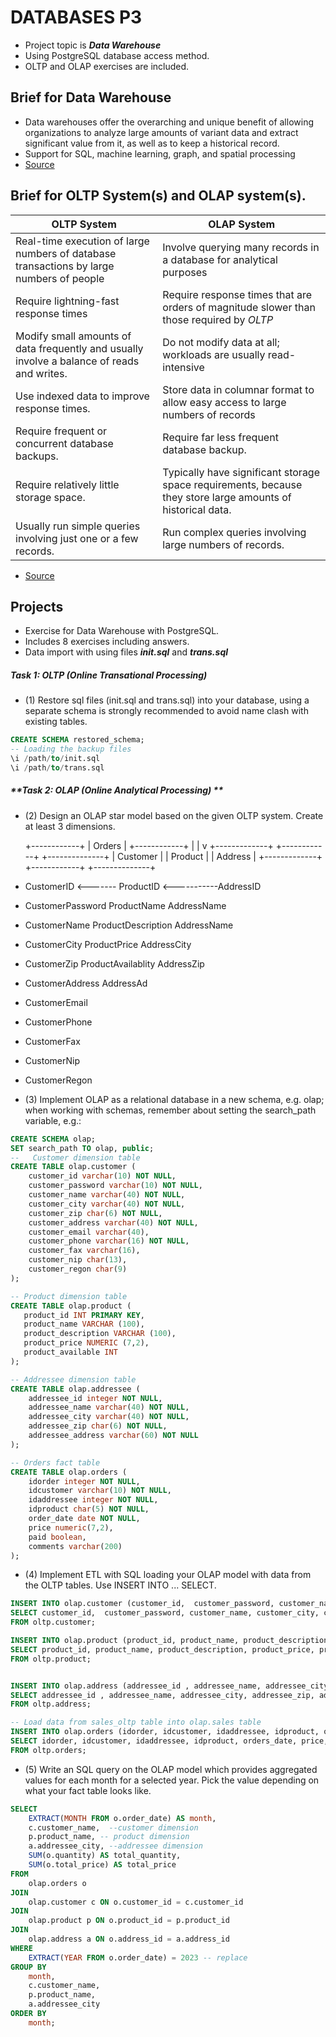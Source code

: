 # DATABASES P3
- Project topic is **_Data Warehouse_** 
- Using  PostgreSQL database access method.
- OLTP and OLAP exercises are included.
## Brief for Data Warehouse
- Data warehouses offer the overarching and unique benefit of allowing organizations to analyze large amounts of variant data and extract significant value from it, as well as to keep a historical record.
- Support for SQL, machine learning, graph, and spatial processing
- [Source](https://www.oracle.com/database/what-is-a-data-warehouse/)

## Brief for OLTP System(s) and OLAP system(s).

| OLTP System | OLAP System |
| --- | --- |
|Real-time execution of large numbers of database transactions by large numbers of people | Involve querying many records in a database for analytical purposes|
| Require lightning-fast response times | Require response times that are orders of magnitude slower than those required by _OLTP_|
| Modify small amounts of data frequently and usually involve a balance of reads and writes. |Do not modify data at all; workloads are usually read-intensive|
| Use indexed data to improve response times. | Store data in columnar format to allow easy access to large numbers of records |
| Require frequent or concurrent database backups. | Require far less frequent database backup. |
| Require relatively little storage space. | Typically have significant storage space requirements, because they store large amounts of historical data. |
|Usually run simple queries involving just one or a few records.|Run complex queries involving large numbers of records. |

- [Source](https://www.oracle.com/database/what-is-oltp/)

## Projects 
- Exercise for Data Warehouse with PostgreSQL. 
- Includes 8 exercises including answers.
- Data import with using files **_init.sql_** and **_trans.sql_**

##### **Task 1: OLTP (Online Transational Processing)**
- (1) Restore sql files (init.sql and trans.sql) into your database, using a separate schema is strongly recommended to avoid name clash with existing tables.
```SQL
CREATE SCHEMA restored_schema;
-- Loading the backup files
\i /path/to/init.sql
\i /path/to/trans.sql
```
##### **Task 2: OLAP (Online Analytical Processing) **
- (2) Design an OLAP star model based on the given OLTP system. Create at least 3 dimensions.
  
    +------------+
    |   Orders   |
    +------------+
        |
        |
        v
+-------------+    +------------+      +--------------+
|  Customer   |    |    Product |      |      Address |
+-------------+    +------------+      +--------------+
- CustomerID  <------- ProductID <-----------AddressID
- CustomerPassword     ProductName           AddressName
- CustomerName         ProductDescription    AddressName
- CustomerCity         ProductPrice          AddressCity   
- CustomerZip          ProductAvailablity    AddressZip   
- CustomerAddress                            AddressAd   
- CustomerEmail
- CustomerPhone
- CustomerFax
- CustomerNip
- CustomerRegon

- (3) Implement OLAP as a relational database in a new schema, e.g. olap; when working with schemas, remember about setting the search_path variable, e.g.:

```SQL
CREATE SCHEMA olap;
SET search_path TO olap, public;
--   Customer dimension table
CREATE TABLE olap.customer (
    customer_id varchar(10) NOT NULL,
    customer_password varchar(10) NOT NULL,
    customer_name varchar(40) NOT NULL,
    customer_city varchar(40) NOT NULL,
    customer_zip char(6) NOT NULL,
    customer_address varchar(40) NOT NULL,
    customer_email varchar(40),
    customer_phone varchar(16) NOT NULL,
    customer_fax varchar(16),
    customer_nip char(13),
    customer_regon char(9)
);

-- Product dimension table
CREATE TABLE olap.product (
   product_id INT PRIMARY KEY,
   product_name VARCHAR (100),
   product_description VARCHAR (100),
   product_price NUMERIC (7,2),
   product_available INT 
);

-- Addressee dimension table
CREATE TABLE olap.addressee (
    addressee_id integer NOT NULL,
    addressee_name varchar(40) NOT NULL,
    addressee_city varchar(40) NOT NULL,
    addressee_zip char(6) NOT NULL,
    addressee_address varchar(60) NOT NULL
);

-- Orders fact table
CREATE TABLE olap.orders (
    idorder integer NOT NULL,
    idcustomer varchar(10) NOT NULL,
    idaddressee integer NOT NULL,
    idproduct char(5) NOT NULL,
    order_date date NOT NULL,
    price numeric(7,2),
    paid boolean,
    comments varchar(200)
);
```

- (4) Implement ETL with SQL loading your OLAP model with data from the OLTP tables. Use INSERT INTO ... SELECT.
```SQL
INSERT INTO olap.customer (customer_id,  customer_password, customer_name, customer_city, customer_zip,customer_address, customer_email, customer_phone,customer_fax, customer_nip, customer_regon)
SELECT customer_id,  customer_password, customer_name, customer_city, customer_zip,customer_address, customer_email, customer_phone,customer_fax, customer_nip, customer_regon
FROM oltp.customer;

INSERT INTO olap.product (product_id, product_name, product_description, product_price, product_available)
SELECT product_id, product_name, product_description, product_price, product_available
FROM oltp.product;


INSERT INTO olap.address (addressee_id , addressee_name, addressee_city, addressee_zip, addressee_address )
SELECT addressee_id , addressee_name, addressee_city, addressee_zip, addressee_address
FROM oltp.address;

-- Load data from sales_oltp table into olap.sales table
INSERT INTO olap.orders (idorder, idcustomer, idaddressee, idproduct, orders_date, price, paid, comments)
SELECT idorder, idcustomer, idaddressee, idproduct, orders_date, price, paid, comments
FROM oltp.orders;
```
- (5) Write an SQL query on the OLAP model which provides aggregated values for each month for a selected year. Pick the value depending on what your fact table looks like.
```SQL
SELECT
    EXTRACT(MONTH FROM o.order_date) AS month,
    c.customer_name,  --customer dimension 
    p.product_name, -- product dimension
    a.addressee_city, --addressee dimension
    SUM(o.quantity) AS total_quantity,
    SUM(o.total_price) AS total_price
FROM
    olap.orders o
JOIN
    olap.customer c ON o.customer_id = c.customer_id
JOIN
    olap.product p ON o.product_id = p.product_id
JOIN
    olap.address a ON o.address_id = a.address_id
WHERE
    EXTRACT(YEAR FROM o.order_date) = 2023 -- replace 
GROUP BY
    month,
    c.customer_name,
    p.product_name,
    a.addressee_city
ORDER BY
    month;
```
